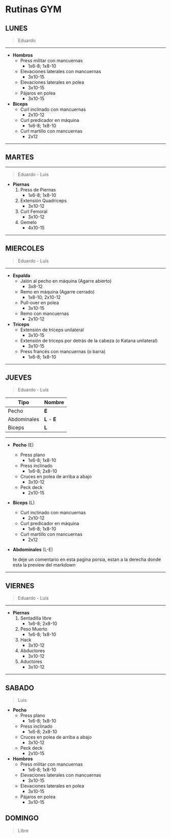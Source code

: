 # Rutinas GYM

## LUNES
> Eduardo

---
- **Hombros**
    - Press militar con mancuernas
        - 1x6-8; 1x8-10
    - Elevaciones laterales con mancuernas
        - 3x10-15
    - Elevaciones laterales en polea
        - 3x10-15
    - Pájaros en polea
        - 3x10-15
- **Bíceps**
    - Curl inclinado con mancuernas
        - 2x10-12
    - Curl predicador en máquina
        - 1x6-8; 1x8-10
    - Curl martillo con mancuernas
        - 2x12
---

## MARTES

---
> Eduardo - Luis
- **Piernas**
    1. Press de Piernas
       - 1x6-8; 1x8-10
    2. Extensión Quadriceps
       - 3x10-12
    3. Curl Femoral
       - 3x10-12
    4. Gemelo
       - 4x10-15
---

## MIERCOLES

> Eduardo - Luis

---
- **Espalda**
    - Jalón al pecho en máquina (Agarre abierto)
        - 3x8-12
    - Remo en máquina (Agarre cerrado)
        - 1x8-10; 2x10-12
    - Pull-over en polea
        - 3x10-15
    - Remo con mancuernas
        - 2x10-12
- **Tríceps**
    - Extensión de tríceps unilateral
        - 3x10-15
    - Extensión de tríceps por detrás de la cabeza (o Katana unilateral)
        - 3x10-15
    - Press francés con mancuernas (o barra)
        - 1x6-8; 1x8-10 
---

## JUEVES

> Eduardo - Luis

| Tipo      | Nombre           |
|-----------|------------------|
|Pecho      |**E**             |
|Abdominales|**L** - **E**     |
|Biceps     |**L**             |


---
- **Pecho** (E)
    - Press plano
        - 1x6-8; 1x8-10
    - Press inclinado
        - 1x6-8; 2x8-10
    - Cruces en polea de arriba a abajo
        - 3x10-12
    - Peck deck
        - 2x10-15
- **Bíceps** (L)
    - Curl inclinado con mancuernas
        - 2x10-12
    - Curl predicador en máquina
        - 1x6-8; 1x8-10
    - Curl martillo con mancuernas
        - 2x12
- **Abdominales** (L-E)

    te deje un comentario en esta pagina porsia, estan a la derecha donde esta la preview del markdown
---
    
## VIERNES

> Eduardo - Luis

---
- **Piernas**
    1. Sentadilla libre
       - 1x6-8; 2x8-10
    2. Peso Muerto
       - 1x6-8; 1x8-10
    3. Hack
       - 3x10-12
    4. Abductores
       - 3x10-12
    5. Aductores
       - 3x10-12
---

## SABADO

> Luis
- **Pecho**
    - Press plano
        - 1x6-8; 1x8-10
    - Press inclinado
        - 1x6-8; 2x8-10
    - Cruces en polea de arriba a abajo
        - 3x10-12
    - Peck deck
        - 2x10-15
- **Hombros**
    - Press militar con mancuernas
        - 1x6-8; 1x8-10
    - Elevaciones laterales con mancuernas
        - 3x10-15
    - Elevaciones laterales en polea
        - 3x10-15
    - Pájaros en polea
        - 3x10-15

## DOMINGO

> Libre